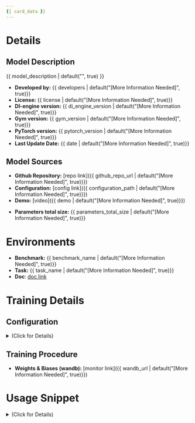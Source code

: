 ```yaml
---
{{ card_data }}
---
```


<!-- Provide a quick summary of what the model is/does. -->


# Details

## Model Description
<!-- Provide a longer summary of what this model is. -->
{{ model_description | default("", true) }}

- **Developed by:** {{ developers | default("[More Information Needed]", true)}}
- **License:** {{ license | default("[More Information Needed]", true)}}
- **DI-engine version:** {{ di_engine_version | default("[More Information Needed]", true)}}
- **Gym version:** {{ gym_version | default("[More Information Needed]", true)}}
- **PyTorch version:** {{ pytorch_version | default("[More Information Needed]", true)}}
- **Last Update Date:** {{ date | default("[More Information Needed]", true)}}


## Model Sources
<!-- Provide the basic links for the model. -->
- **Github Repository:** [repo link]({{ github_repo_url | default("[More Information Needed]", true)}})
- **Configuration:** [config link]({{ configuration_path | default("[More Information Needed]", true)}})
- **Demo:** [video]({{ demo | default("[More Information Needed]", true)}})
<!-- Provide the size information for the model. -->
- **Parameters total size:** {{ parameters_total_size | default("[More Information Needed]", true)}}

# Environments

<!-- Address questions around what environment the model is intended to be trained and deployed at, including the necessary information needed to be provided for future users. -->


- **Benchmark:** {{ benchmark_name | default("[More Information Needed]", true)}}
- **Task:** {{ task_name | default("[More Information Needed]", true)}}
- **Doc**: [doc link](https://di-engine-docs.readthedocs.io/en/latest/index.html)

# Training Details

## Configuration
<details close>
<summary>(Click for Details)</summary>


```python
{{ python_config | default("[More Information Needed]", true)}}
```
</details>

## Training Procedure 

<!-- This relates heavily to the Technical Specifications. Content here should link to that section when it is relevant to the training procedure. -->

- **Weights & Biases (wandb):** [monitor link]({{ wandb_url | default("[More Information Needed]", true)}})

# Usage Snippet
<details close>
<summary>(Click for Details)</summary>


```python
{{ python_code_for_usage | default("[More Information Needed]", true)}}
```
</details>

